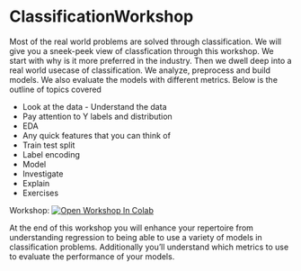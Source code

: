 # ClassificationWorkshop

Most of the real world problems are solved through classification. We will give you a sneek-peek view of classfication through this workshop. We start with why is it more preferred in the industry. Then we dwell deep into a real world usecase of classification. We analyze, preprocess and build models. We also evaluate the models with different metrics. Below is the outline of topics covered

- Look at the data - Understand the data
- Pay attention to Y labels and distribution
- EDA
- Any quick features that you can think of
- Train test split
- Label encoding
- Model
- Investigate
- Explain
- Exercises

Workshop: [![Open Workshop In Colab](https://colab.research.google.com/assets/colab-badge.svg)](https://colab.research.google.com/drive/19KhCPTpTkJUAkd4fHhDT0oL38POpks0w?usp=sharing)

At the end of this workshop you will enhance your repertoire from understanding regression to being able to use a variety of models in classification problems. Additionally you’ll understand which metrics to use to evaluate the performance of your models.
